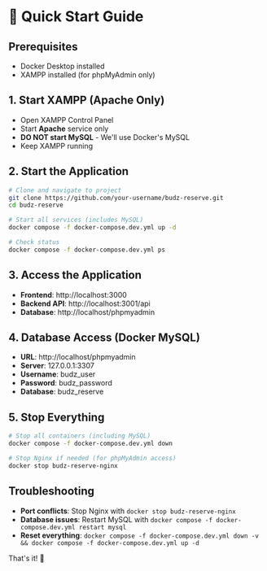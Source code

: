 # 🚀 Quick Start Guide

## Prerequisites
- Docker Desktop installed
- XAMPP installed (for phpMyAdmin only)

## 1. Start XAMPP (Apache Only)
- Open XAMPP Control Panel
- Start **Apache** service only
- **DO NOT start MySQL** - We'll use Docker's MySQL
- Keep XAMPP running

## 2. Start the Application
```bash
# Clone and navigate to project
git clone https://github.com/your-username/budz-reserve.git
cd budz-reserve

# Start all services (includes MySQL)
docker compose -f docker-compose.dev.yml up -d

# Check status
docker compose -f docker-compose.dev.yml ps
```

## 3. Access the Application
- **Frontend**: http://localhost:3000
- **Backend API**: http://localhost:3001/api
- **Database**: http://localhost/phpmyadmin

## 4. Database Access (Docker MySQL)
- **URL**: http://localhost/phpmyadmin
- **Server**: 127.0.0.1:3307
- **Username**: budz_user
- **Password**: budz_password
- **Database**: budz_reserve

## 5. Stop Everything
```bash
# Stop all containers (including MySQL)
docker compose -f docker-compose.dev.yml down

# Stop Nginx if needed (for phpMyAdmin access)
docker stop budz-reserve-nginx
```

## Troubleshooting
- **Port conflicts**: Stop Nginx with `docker stop budz-reserve-nginx`
- **Database issues**: Restart MySQL with `docker compose -f docker-compose.dev.yml restart mysql`
- **Reset everything**: `docker compose -f docker-compose.dev.yml down -v && docker compose -f docker-compose.dev.yml up -d`

That's it! 🎉
